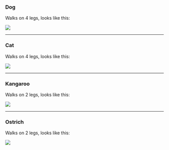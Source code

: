 ### Dog

Walks on 4 legs, looks like this:

![](https://i.imgur.com/JHCWbT3.png)

---

### Cat

Walks on 4 legs, looks like this:

![](https://i.imgur.com/F1hbj4k.png)

---

### Kangaroo

Walks on 2 legs, looks like this:

![](https://i.imgur.com/TZK4hDp.png)

---

### Ostrich

Walks on 2 legs, looks like this:

![](https://i.imgur.com/JaB3GyO.png)

